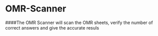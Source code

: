 # OMR-Scanner
####The OMR Scanner will scan the OMR sheets,  verify the number of correct answers and give the accurate resuls
